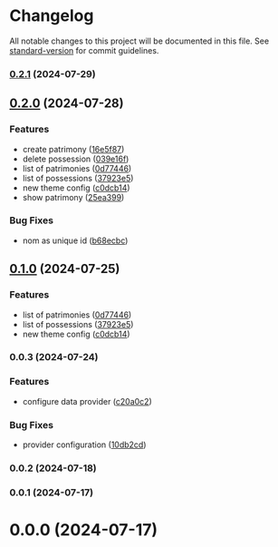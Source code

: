 # Changelog

All notable changes to this project will be documented in this file. See [standard-version](https://github.com/conventional-changelog/standard-version) for commit guidelines.

### [0.2.1](https://github.com/harena-com/harena.com-ui/compare/v0.2.0...v0.2.1) (2024-07-29)

## [0.2.0](https://github.com/harena-com/harena.com-ui/compare/v0.0.3...v0.2.0) (2024-07-28)

### Features

- create patrimony ([16e5f87](https://github.com/harena-com/harena.com-ui/commit/16e5f87ec1baa62a77d9e93adbf9a6424dd5f545))
- delete possession ([039e16f](https://github.com/harena-com/harena.com-ui/commit/039e16f4219dc55c2ea00a98c55345d63fb35344))
- list of patrimonies ([0d77446](https://github.com/harena-com/harena.com-ui/commit/0d774469044892badf33d67b9b0642534c75eee1))
- list of possessions ([37923e5](https://github.com/harena-com/harena.com-ui/commit/37923e5eb695efbcd9a7de135190c791eaa779e3))
- new theme config ([c0dcb14](https://github.com/harena-com/harena.com-ui/commit/c0dcb143a9fa6d69f3309cb97c6c1abad3e8d8d1))
- show patrimony ([25ea399](https://github.com/harena-com/harena.com-ui/commit/25ea3999498a2bd2b2e949fe123c5e28cce226b0))

### Bug Fixes

- nom as unique id ([b68ecbc](https://github.com/harena-com/harena.com-ui/commit/b68ecbc9f7eac0bd99abbc419ef1ec2d330d48dc))

## [0.1.0](https://github.com/harena-com/harena.com-ui/compare/v0.0.3...v0.1.0) (2024-07-25)

### Features

- list of patrimonies ([0d77446](https://github.com/harena-com/harena.com-ui/commit/0d774469044892badf33d67b9b0642534c75eee1))
- list of possessions ([37923e5](https://github.com/harena-com/harena.com-ui/commit/37923e5eb695efbcd9a7de135190c791eaa779e3))
- new theme config ([c0dcb14](https://github.com/harena-com/harena.com-ui/commit/c0dcb143a9fa6d69f3309cb97c6c1abad3e8d8d1))

### 0.0.3 (2024-07-24)

### Features

- configure data provider ([c20a0c2](https://github.com/harena-com/harena.com-ui/commit/c20a0c22dce104a8f19580aa72eb7271e8804017))

### Bug Fixes

- provider configuration ([10db2cd](https://github.com/harena-com/harena.com-ui/commit/10db2cd2e243c01f0f7005907ffa2ffcac86d9c2))

### 0.0.2 (2024-07-18)

### 0.0.1 (2024-07-17)

# 0.0.0 (2024-07-17)
